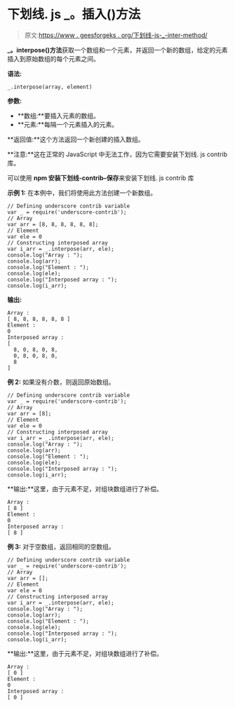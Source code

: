 # 下划线. js _。插入()方法

> 原文:[https://www . geesforgeks . org/下划线-js-_-inter-method/](https://www.geeksforgeeks.org/underscore-js-_-interpose-method/)

**_。interpose()方法**获取一个数组和一个元素，并返回一个新的数组，给定的元素插入到原始数组的每个元素之间。

**语法:**

```
_.interpose(array, element)
```

**参数:**

*   **数组:**要插入元素的数组。
*   **元素:**每隔一个元素插入的元素。

**返回值:**这个方法返回一个新创建的插入数组。

**注意:**这在正常的 JavaScript 中无法工作，因为它需要安装下划线. js contrib 库。

可以使用 **npm 安装下划线-contrib–保存**来安装下划线. js contrib 库

**示例 1:** 在本例中，我们将使用此方法创建一个新数组。

```
// Defining underscore contrib variable
var _ = require('underscore-contrib'); 
// Array
var arr = [8, 8, 8, 8, 8, 8];
// Element
var ele = 0
// Constructing interposed array
var i_arr = _.interpose(arr, ele);
console.log("Array : ");
console.log(arr);
console.log("Element : ");
console.log(ele);
console.log("Interposed array : ");
console.log(i_arr);
```

**输出:**

```
Array :
[ 8, 8, 8, 8, 8, 8 ]
Element :
0
Interposed array :
[
  8, 0, 8, 0, 8,
  0, 8, 0, 8, 0,
  8
]

```

**例 2:** 如果没有介数，则返回原始数组。

```
// Defining underscore contrib variable
var _ = require('underscore-contrib'); 
// Array
var arr = [8];
// Element
var ele = 0
// Constructing interposed array
var i_arr = _.interpose(arr, ele);
console.log("Array : ");
console.log(arr);
console.log("Element : ");
console.log(ele);
console.log("Interposed array : ");
console.log(i_arr);
```

**输出:**这里，由于元素不足，对组块数组进行了补偿。

```
Array :
[ 8 ]
Element :
0
Interposed array :
[ 8 ]

```

**例 3:** 对于空数组，返回相同的空数组。

```
// Defining underscore contrib variable
var _ = require('underscore-contrib'); 
// Array
var arr = [];
// Element
var ele = 0
// Constructing interposed array
var i_arr = _.interpose(arr, ele);
console.log("Array : ");
console.log(arr);
console.log("Element : ");
console.log(ele);
console.log("Interposed array : ");
console.log(i_arr);
```

**输出:**这里，由于元素不足，对组块数组进行了补偿。

```
Array :
[ 0 ]
Element :
0
Interposed array :
[ 0 ]

```
